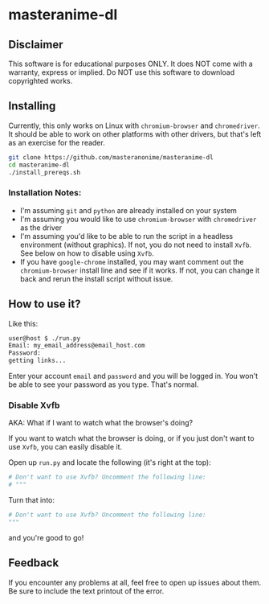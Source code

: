 # masteranime-dl

## Disclaimer

This software is for educational purposes ONLY.
It does NOT come with a warranty, express or implied.
Do NOT use this software to download copyrighted works.


## Installing

Currently, this only works on Linux with `chromium-browser` and `chromedriver`.
It should be able to work on other platforms with other drivers,
but that's left as an exercise for the reader.

```bash
git clone https://github.com/masteranonime/masteranime-dl
cd masteranime-dl
./install_prereqs.sh
```


### Installation Notes:

* I'm assuming `git` and `python` are already installed on your system
* I'm assuming you would like to use `chromium-browser` with `chromedriver` as the driver
* I'm assuming you'd like to be able to run the script in a headless environment (without graphics).
If not, you do not need to install `Xvfb`.
See below on how to disable using `Xvfb`.
* If you have `google-chrome` installed, you may want comment out the `chromium-browser` install line and see if it works.
If not, you can change it back and rerun the install script without issue.


## How to use it?

Like this:

```bash
user@host $ ./run.py
Email: my_email_address@email_host.com
Password: 
getting links...
```

Enter your account `email` and `password` and you will be logged in.
You won't be able to see your password as you type.
That's normal.


### Disable Xvfb

AKA: What if I want to watch what the browser's doing?

If you want to watch what the browser is doing,
or if you just don't want to use `Xvfb`,
you can easily disable it.

Open up `run.py` and locate the following (it's right at the top):

```python
# Don't want to use Xvfb? Uncomment the following line:
# """
```

Turn that into:


```python
# Don't want to use Xvfb? Uncomment the following line:
"""
```

and you're good to go!


## Feedback

If you encounter any problems at all, feel free to open up issues about them.
Be sure to include the text printout of the error.


